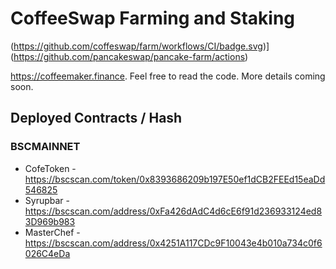 # CoffeeSwap Farming and Staking

(https://github.com/coffeswap/farm/workflows/CI/badge.svg)](https://github.com/pancakeswap/pancake-farm/actions)

https://coffeemaker.finance. Feel free to read the code. More details coming soon.

## Deployed Contracts / Hash

### BSCMAINNET

- CofeToken - https://bscscan.com/token/0x8393686209b197E50ef1dCB2FEEd15eaDd546825
- Syrupbar - https://bscscan.com/address/0xFa426dAdC4d6cE6f91d236933124ed83D969b983
- MasterChef - https://bscscan.com/address/0x4251A117CDc9F10043e4b010a734c0f6026C4eDa
